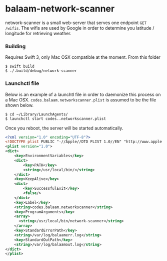 balaam-network-scanner
=====
network-scanner is a small web-server that serves one endpoint `GET /wifis`.
The wifis are used by Google in order to determine you latitude / longitude for retrieving weather.

### Building
Requires Swift 3, only Mac OSX compatible at the moment. From this folder
```shell
$ swift build
$ ./.build/debug/network-scanner
```

### Launchctl file
Below is an example of a launchtl file in order to daemonize this process on a Mac OSX. `codes.balaam.networkscanner.plist` is assumed to be the file shown below.
```shell
$ cd ~/Library/LaunchAgents/
$ launchctl start codes..networkscanner.plist
```
Once you reboot, the server will be started automatically.
```xml
<?xml version="1.0" encoding="UTF-8"?>
<!DOCTYPE plist PUBLIC "-//Apple//DTD PLIST 1.0//EN" "http://www.apple.com/DTDs/PropertyList-1.0.dtd">
<plist version="1.0">
<dict>
	<key>EnvironmentVariables</key>
	<dict>
		<key>PATH</key>
		<string>/usr/local/bin/</string>
	</dict>
	<key>KeepAlive</key>
	<dict>
		<key>SuccessfulExit</key>
		<false/>
	</dict>
	<key>Label</key>
	<string>codes.balaam.networkscanner</string>
	<key>ProgramArguments</key>
	<array>
      <string>/usr/local/bin/network-scanner</string>
	</array>
	<key>StandardErrorPath</key>
	<string>/var/log/balaamerr.log</string>
	<key>StandardOutPath</key>
	<string>/var/log/balaamout.log</string>
</dict>
</plist>
```
